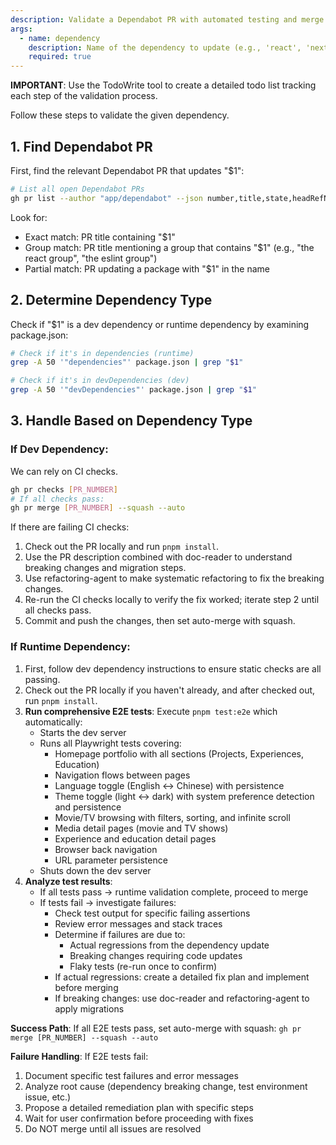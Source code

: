 ```yaml
---
description: Validate a Dependabot PR with automated testing and merge if validated.
args:
  - name: dependency
    description: Name of the dependency to update (e.g., 'react', 'next', 'eslint')
    required: true
---
```


**IMPORTANT**: Use the TodoWrite tool to create a detailed todo list tracking each step of the validation process.

Follow these steps to validate the given dependency.

## 1. Find Dependabot PR

First, find the relevant Dependabot PR that updates "$1":

```bash
# List all open Dependabot PRs
gh pr list --author "app/dependabot" --json number,title,state,headRefName,isDraft --limit 20
```

Look for:

- Exact match: PR title containing "$1"
- Group match: PR title mentioning a group that contains "$1" (e.g., "the react group", "the eslint group")
- Partial match: PR updating a package with "$1" in the name

## 2. Determine Dependency Type

Check if "$1" is a dev dependency or runtime dependency by examining package.json:

```bash
# Check if it's in dependencies (runtime)
grep -A 50 '"dependencies"' package.json | grep "$1"

# Check if it's in devDependencies (dev)
grep -A 50 '"devDependencies"' package.json | grep "$1"
```

## 3. Handle Based on Dependency Type

### If Dev Dependency:

We can rely on CI checks.

```bash
gh pr checks [PR_NUMBER]
# If all checks pass:
gh pr merge [PR_NUMBER] --squash --auto
```

If there are failing CI checks:

1. Check out the PR locally and run `pnpm install`.
2. Use the PR description combined with doc-reader to understand breaking changes and migration steps.
3. Use refactoring-agent to make systematic refactoring to fix the breaking changes.
4. Re-run the CI checks locally to verify the fix worked; iterate step 2 until all checks pass.
5. Commit and push the changes, then set auto-merge with squash.

### If Runtime Dependency:

1. First, follow dev dependency instructions to ensure static checks are all passing.
2. Check out the PR locally if you haven't already, and after checked out, run `pnpm install`.
3. **Run comprehensive E2E tests**: Execute `pnpm test:e2e` which automatically:
   - Starts the dev server
   - Runs all Playwright tests covering:
     - Homepage portfolio with all sections (Projects, Experiences, Education)
     - Navigation flows between pages
     - Language toggle (English ↔ Chinese) with persistence
     - Theme toggle (light ↔ dark) with system preference detection and persistence
     - Movie/TV browsing with filters, sorting, and infinite scroll
     - Media detail pages (movie and TV shows)
     - Experience and education detail pages
     - Browser back navigation
     - URL parameter persistence
   - Shuts down the dev server
4. **Analyze test results**:
   - If all tests pass → runtime validation complete, proceed to merge
   - If tests fail → investigate failures:
     - Check test output for specific failing assertions
     - Review error messages and stack traces
     - Determine if failures are due to:
       - Actual regressions from the dependency update
       - Breaking changes requiring code updates
       - Flaky tests (re-run once to confirm)
     - If actual regressions: create a detailed fix plan and implement before merging
     - If breaking changes: use doc-reader and refactoring-agent to apply migrations

**Success Path**: If all E2E tests pass, set auto-merge with squash: `gh pr merge [PR_NUMBER] --squash --auto`

**Failure Handling**: If E2E tests fail:

1. Document specific test failures and error messages
2. Analyze root cause (dependency breaking change, test environment issue, etc.)
3. Propose a detailed remediation plan with specific steps
4. Wait for user confirmation before proceeding with fixes
5. Do NOT merge until all issues are resolved
